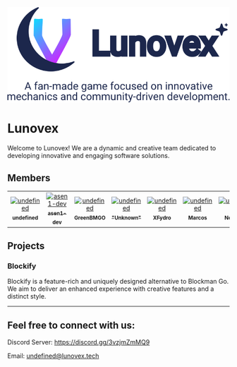 ![lunovex_logo](https://github.com/Lunovex/.github/blob/main/bitmap.png?raw=true)

# Lunovex

Welcome to Lunovex! We are a dynamic and creative team dedicated to developing innovative and engaging software solutions. 

## Members

<!-- readme: contributors -start -->
<table>
<tr>
    <td align="center">
        <a href="https://github.com/getvague">
            <img src="https://avatars.githubusercontent.com/u/193249175?s=96&v=4" width="90;" alt="undefined"/>
            <br />
            <sub><b>undefined</b></sub>
        </a>
    </td>
    <td align="center">
        <a href="https://github.com/asen1-dev">
            <img src="https://avatars.githubusercontent.com/u/193148186?s=96&v=4" width="90;" alt="asen1-dev"/>
            <br />
            <sub><b>asen1-dev</b></sub>
        </a>
    </td>
    <td align="center">
        <a href="https://github.com/GreenBMGO">
            <img src="https://avatars.githubusercontent.com/u/100223486?s=96&v=4" width="90;" alt="undefined"/>
            <br />
            <sub><b>GreenBMGO</b></sub>
        </a>
    </td>
    <td align="center">
        <a href="https://github.com/TailOfDarkness">
            <img src="https://avatars.githubusercontent.com/u/149388715?s=96&v=4" width="90;" alt="undefined"/>
            <br />
            <sub><b>"Unknown"</b></sub>
        </a>
    </td>
        <td align="center">
        <a href="https://github.com/XFydro">
            <img src="https://avatars.githubusercontent.com/u/122276552?s=96&v=4" width="90;" alt="undefined"/>
            <br />
            <sub><b>XFydro</b></sub>
        </a>
    </td>
        <td align="center">
        <a href="https://github.com/MarcosDev64">
            <img src="https://avatars.githubusercontent.com/u/158115593?s=96&v=4" width="90;" alt="undefined"/>
            <br />
            <sub><b>Marcos</b></sub>
        </a>
    </td>
        <td align="center">
        <a href="https://github.com/nlxe">
            <img src="https://avatars.githubusercontent.com/u/182413361?s=96&v=4" width="90;" alt="undefined"/>
            <br />
            <sub><b>Neluxe</b></sub>
        </a>
    </td>
</tr>
</table>
<!-- readme: contributors -end -->

## Projects

### Blockify
Blockify is a feature-rich and uniquely designed alternative to Blockman Go. We aim to deliver an enhanced experience with creative features and a distinct style.

---

## Feel free to connect with us: 

Discord Server: https://discord.gg/3vzjmZmMQ9

Email: undefined@lunovex.tech
